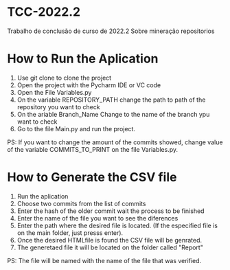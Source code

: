 # TCC-2022.2
Trabalho de conclusão de curso de 2022.2 Sobre mineração repositorios

# How to Run the Aplication
1. Use git clone to clone the project 
2. Open the project with the Pycharm IDE or VC code 
3. Open the File Variables.py 
4. On the variable REPOSITORY_PATH change the path to path of the repository you want to check
5. On the ariable Branch_Name Change to the name of the branch ypu want to check
6. Go to the file Main.py and run the project.

PS: If you want to change the amount of the commits showed, change value of the variable COMMITS_TO_PRINT on the file Variables.py.

# How to Generate the CSV file
1. Run the aplication
2. Choose two commits from the list of commits
3. Enter the hash of the older commit wait the process to be finished
4. Enter the name of the file you want to see the diferences
5. Enter the path where the desired file is located. (If the especified file is on the main folder, just presss enter).
6. Once the desired HTMLfile is found the CSV file will be genrated.
7. The generetaed file it will be located on the folder called "Report"

PS: The file will be named with the name of the file that was verified.
